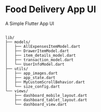 # Food Delivery App UI

A Simple Flutter App UI

## 

```plaintext
lib/
├── models/
│   ├── AllExpensesItemModel.dart
│   ├── DrawerItemModel.dart
│   ├── item_details_model.dart
│   ├── transaction_model.dart
│   └── UserInfoModel.dart
├── utils/
│   ├── app_images.dart
│   ├── app_state.dart
│   ├── MyCustomScrollBehavior.dart
│   └── size_config.dart
└── views/
    ├── dashboard_mobile_layout.dart
    ├── dashboard_tablet_layout.dart
    └── dashboard_view.dart
```

